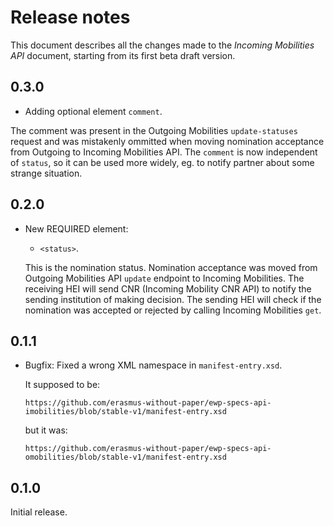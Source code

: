 Release notes
=============

This document describes all the changes made to the *Incoming Mobilities API*
document, starting from its first beta draft version.

0.3.0
-----
 * Adding optional element `comment`.

  The comment was present in the Outgoing Mobilities `update-statuses` request
  and was mistakenly ommitted when moving nomination acceptance from Outgoing
  to Incoming Mobilities API. The `comment` is now independent of `status`,
  so it can be used more widely, eg. to notify partner about some strange situation.

0.2.0
-----

* New REQUIRED element:

  - `<status>`.
  
  This is the nomination status. Nomination acceptance was moved from Outgoing Mobilities API
  `update` endpoint to Incoming Mobilities. The receiving HEI will send CNR (Incoming Mobility CNR API)
  to notify the sending institution of making decision. The sending HEI will check if the nomination
  was accepted or rejected by calling Incoming Mobilities `get`.


0.1.1
-----

* Bugfix: Fixed a wrong XML namespace in `manifest-entry.xsd`.

  It supposed to be:

  ```
  https://github.com/erasmus-without-paper/ewp-specs-api-imobilities/blob/stable-v1/manifest-entry.xsd
  ```

  but it was:

  ```
  https://github.com/erasmus-without-paper/ewp-specs-api-omobilities/blob/stable-v1/manifest-entry.xsd
  ```


0.1.0
-----

Initial release.
